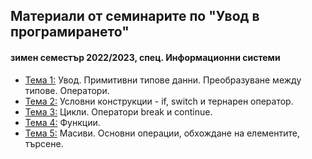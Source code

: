 ## Материали от семинарите по "Увод в програмирането"
#### зимен семестър 2022/2023, спец. Информационни системи

- [Тема 1:](https://github.com/Justsvetoslavov/Introduction_to_programming/tree/master/IS/Sem.01) Увод. Примитивни типове данни. Преобразуване между типове. Оператори.
- [Тема 2:](https://github.com/Justsvetoslavov/Introduction_to_programming/tree/master/IS/Sem.02) Условни конструкции - if, switch и тернарен оператор.
- [Тема 3:](https://github.com/Justsvetoslavov/Introduction_to_programming/tree/master/IS/Sem.03) Цикли. Оператори break и continue.
- [Тема 4:](https://github.com/Justsvetoslavov/Introduction_to_programming/tree/master/IS/Sem.04) Функции.
- [Тема 5:](https://github.com/Justsvetoslavov/Introduction_to_programming/tree/master/IS/Sem.05) Масиви. Основни операции, обхождане на елементите, търсене.
